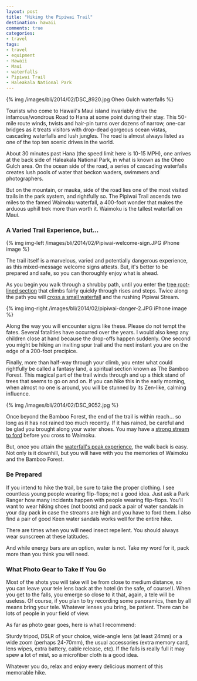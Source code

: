 ```yaml
---
layout: post
title: "Hiking the Pipiwai Trail"
destination: hawaii
comments: true
categories:
- travel
tags:
- travel
- equipment
- Hawaii
- Maui
- waterfalls
- Pipiwai Trail
- Haleakala National Park
---
```


{% img /images/bli/2014/02/DSC_8920.jpg Oheo Gulch waterfalls %}

Tourists who come to Hawaii's Maui island invariably drive the infamous/wondrous Road to Hana at some point during their stay. This 50-mile route winds, twists and hair-pin turns over dozens of narrow, one-car bridges as it treats visitors with drop-dead gorgeous ocean vistas, cascading waterfalls and lush jungles. The road is almost always listed as one of the top ten scenic drives in the world. 

<!--more-->

About 30 minutes past Hana (the speed limit here is 10-15 MPH), one arrives at the back side of Haleakala National Park, in what is known as the Oheo Gulch area. On the ocean side of the road, a series of cascading waterfalls creates lush pools of water that beckon waders, swimmers and photographers. 

But on the mountain, or mauka, side of the road lies one of the most visited trails in the park system, and rightfully so. The Pipiwai Trail ascends two miles to the famed Waimoku waterfall, a 400-foot wonder that makes the arduous uphill trek more than worth it. Waimoku is the tallest waterfall on Maui. 

### A Varied Trail Experience, but...

{% img img-left /images/bli/2014/02/Pipiwai-welcome-sign.JPG iPhone image %}

The trail itself is a marvelous, varied and potentially dangerous experience, as this mixed-message welcome signs attests. But, it's better to be prepared and safe, so you can thoroughly enjoy what is ahead. 

As you begin you walk through a shrubby path, until you enter the [tree root-lined section](http://youtu.be/f9CpmXJIeFQ) that climbs fairly quickly through rises and steps. Twice along the path you will [cross a small waterfall](http://youtu.be/3MyyAIH-y_o) and the rushing Pipiwai Stream. 

{% img img-right /images/bli/2014/02/pipiwai-danger-2.JPG iPhone image %}

Along the way you will encounter signs like these. Please do not tempt the fates. Several fatalities have occurred over the years. I would also keep any children close at hand because the drop-offs happen suddenly. One second you might be hiking an inviting spur trail and the next instant you are on the edge of a 200-foot precipice. 

Finally, more than half-way through your climb, you enter what could rightfully be called a fantasy land, a spiritual section known as The Bamboo Forest. This magical part of the trail winds through and up a thick stand of trees that seems to go on and on. If you can hike this in the early morning, when almost no one is around, you will be stunned by its Zen-like, calming influence. 

{% img /images/bli/2014/02/DSC_9052.jpg %}

Once beyond the Bamboo Forest, the end of the trail is within reach... so long as it has not rained too much recently. If it has rained, be careful and be glad you brought along your water shoes. You may have a [strong stream to ford](http://youtu.be/q4nRc3Zz_0E) before you cross to Waimoku. 

But, once you attain the [waterfall's peak experience](http://youtu.be/LCuyLtYRYLY), the walk back is easy. Not only is it downhill, but you will have with you the memories of Waimoku and the Bamboo Forest. 

### Be Prepared

If you intend to hike the trail, be sure to take the proper clothing. I see countless young people wearing flip-flops; not a good idea. Just ask a Park Ranger how many incidents happen with people wearing flip-flops. You'll want to wear hiking shoes (not boots) and pack a pair of water sandals in your day pack in case the streams are high and you have to ford them. I also find a pair of good Keen water sandals works well for the entire hike. 

There are times when you will need insect repellent. You should always wear sunscreen at these latitudes. 

And while energy bars are an option, water is not. Take my word for it, pack more than you think you will need. 

### What Photo Gear to Take If You Go

Most of the shots you will take will be from close to medium distance, so you can leave your tele lens back at the hotel (in the safe, of course!). When you get to the falls, you emerge so close to it that, again, a tele will be useless. Of course, if you plan to try recording some panoramics, then by all means bring your tele. Whatever lenses you bring, be patient. There can be lots of people in your field of view. 

As far as photo gear goes, here is what I recommend:

Sturdy tripod, DSLR of your choice, wide-angle lens (at least 24mm) or a wide zoom (perhaps 24-70mm), the usual accessories (extra memory card, lens wipes, extra battery, cable release, etc). If the falls is really full it may spew a lot of mist, so a microfiber cloth is a good idea.

Whatever you do, relax and enjoy every delicious moment of this memorable hike. 

